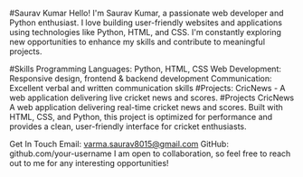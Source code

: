 #Saurav Kumar
Hello! I'm Saurav Kumar, a passionate web developer and Python enthusiast. I love building user-friendly websites and applications using technologies like Python, HTML, and CSS. I'm constantly exploring new opportunities to enhance my skills and contribute to meaningful projects.

#Skills
Programming Languages: Python, HTML, CSS
Web Development: Responsive design, frontend & backend development
Communication: Excellent verbal and written communication skills
#Projects:
CricNews - A web application delivering live cricket news and scores.
#Projects
CricNews
A web application delivering real-time cricket news and scores. Built with HTML, CSS, and Python, this project is optimized for performance and provides a clean, user-friendly interface for cricket enthusiasts.

Get In Touch
Email: varma.saurav8015@gmail.com
GitHub: github.com/your-username
I am open to collaboration, so feel free to reach out to me for any interesting opportunities!

